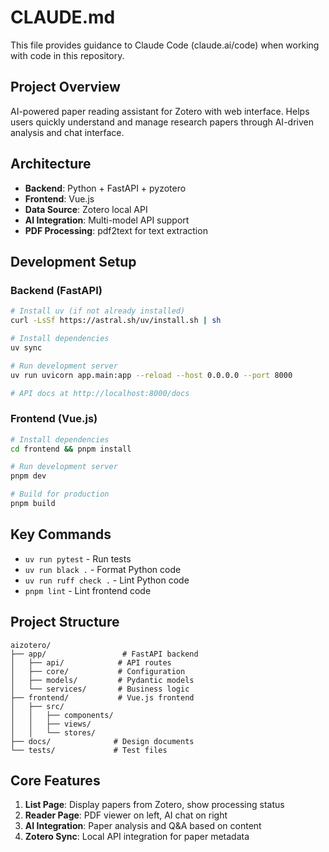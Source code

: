 # CLAUDE.md

This file provides guidance to Claude Code (claude.ai/code) when working with code in this repository.

## Project Overview
AI-powered paper reading assistant for Zotero with web interface. Helps users quickly understand and manage research papers through AI-driven analysis and chat interface.

## Architecture
- **Backend**: Python + FastAPI + pyzotero
- **Frontend**: Vue.js
- **Data Source**: Zotero local API
- **AI Integration**: Multi-model API support
- **PDF Processing**: pdf2text for text extraction

## Development Setup

### Backend (FastAPI)
```bash
# Install uv (if not already installed)
curl -LsSf https://astral.sh/uv/install.sh | sh

# Install dependencies
uv sync

# Run development server
uv run uvicorn app.main:app --reload --host 0.0.0.0 --port 8000

# API docs at http://localhost:8000/docs
```

### Frontend (Vue.js)
```bash
# Install dependencies
cd frontend && pnpm install

# Run development server
pnpm dev

# Build for production
pnpm build
```

## Key Commands
- `uv run pytest` - Run tests
- `uv run black .` - Format Python code
- `uv run ruff check .` - Lint Python code
- `pnpm lint` - Lint frontend code

## Project Structure
```
aizotero/
├── app/                 # FastAPI backend
│   ├── api/            # API routes
│   ├── core/           # Configuration
│   ├── models/         # Pydantic models
│   └── services/       # Business logic
├── frontend/           # Vue.js frontend
│   ├── src/
│   │   ├── components/
│   │   ├── views/
│   │   └── stores/
├── docs/              # Design documents
└── tests/             # Test files
```

## Core Features
1. **List Page**: Display papers from Zotero, show processing status
2. **Reader Page**: PDF viewer on left, AI chat on right
3. **AI Integration**: Paper analysis and Q&A based on content
4. **Zotero Sync**: Local API integration for paper metadata